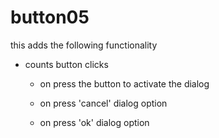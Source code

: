 # button05

this adds the following functionality

- counts button clicks

  - on press the button to activate the dialog

  - on press 'cancel' dialog option

  - on press 'ok' dialog option
